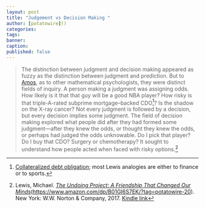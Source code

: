 ```yaml
---
layout: post
title: "Judgement vs Decision Making "
author: [potatowire]()
categories: 
tags: 
banner: 
caption: 
published: false
---
```


> The distinction between judgment and decision making appeared as fuzzy as the distinction between judgment and prediction. But to [Amos][2], as to other mathematical psychologists, they were distinct fields of inquiry. A person making a judgment was assigning odds. How likely is it that that guy will be a good NBA player? How risky is that triple-A-rated subprime mortgage–backed CDO[^1]? Is the shadow on the X-ray cancer? Not every judgment is followed by a decision, but every decision implies some judgment. The field of decision making explored what people did after they had formed some judgment—after they knew the odds, or thought they knew the odds, or perhaps had judged the odds unknowable. Do I pick that player? Do I buy that CDO? Surgery or chemotherapy? It sought to understand how people acted when faced with risky options.[^2]

[^1]:	[Collateralized debt obligation][3]; most Lewis analogies are either to finance or to sports.

[^2]:	Lewis, Michael. [*The Undoing Project: A Friendship That Changed Our Minds*]()(https://www.amazon.com/dp/B01GI6S7EK/?tag=potatowire-20). New York: W.W. Norton & Company, 2017. [Kindle link]()

[2]:	https://en.m.wikipedia.org/wiki/Amos_Tversky
[3]:	https://en.wikipedia.org/wiki/Collateralized_debt_obligation
